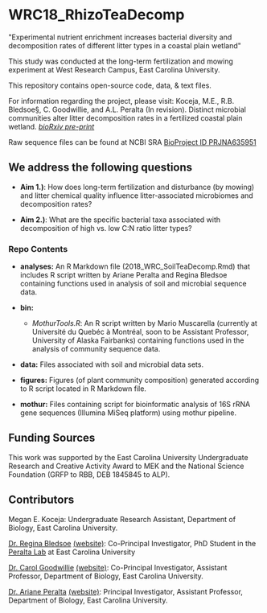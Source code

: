 # WRC18_RhizoTeaDecomp
"Experimental nutrient enrichment increases bacterial diversity and decomposition rates of different litter types in a coastal plain wetland" 

This study was conducted at the long-term fertilization and mowing experiment at West Research Campus, East Carolina University.

This repository contains open-source code, data, & text files.

For information regarding the project, please visit: Koceja, M.E., R.B. Bledsoe§, C. Goodwillie, and A.L. Peralta (In revision). Distinct microbial communities alter litter decomposition rates in a fertilized coastal plain wetland. *[bioRxiv pre-print](https://doi.org/10.1101/732883)*

Raw sequence files can be found at NCBI SRA [BioProject ID PRJNA635951](https://www.ncbi.nlm.nih.gov/bioproject/635951)

## We address the following questions

* **Aim 1.)**: How does long-term fertilization and disturbance (by mowing) and litter chemical quality influence litter-associated microbiomes and decomposition rates?

* **Aim 2.)**: What are the specific bacterial taxa associated with decomposition of high vs. low C:N ratio litter types? 

### Repo Contents

* **analyses:** An R Markdown file (2018_WRC_SoilTeaDecomp.Rmd) that includes R script written by Ariane Peralta and Regina Bledsoe containing functions used in analysis of soil and microbial sequence data.

* **bin:** 
	* *MothurTools.R*: An R script written by Mario Muscarella (currently at Université du Quebéc à Montréal, soon to be Assistant Professor, University of Alaska Fairbanks) containing functions used in the analysis of community sequence data.

* **data:** Files associated with soil and microbial data sets. 

* **figures:** Figures (of plant community composition) generated according to R script located in R Markdown file.

* **mothur:** Files containing script for bioinformatic analysis of 16S rRNA gene sequences (Illumina MiSeq platform) using mothur pipeline.

## Funding Sources  
This work was supported by the East Carolina University Undergraduate Research and Creative Activity Award to MEK and the National Science Foundation (GRFP to RBB, DEB 1845845 to ALP).

## Contributors
Megan E. Koceja: Undergraduate Research Assistant, Department of Biology, East Carolina University.

[Dr. Regina Bledsoe](mailto:ginabbledsoe@gmail.com) [(website)](https://ginabbledsoe.wixsite.com/microbes): Co-Principal Investigator, PhD Student in the [Peralta Lab](http://www.peraltalab.com) at East Carolina University

[Dr. Carol Goodwillie](mailto:goodwilliec@ecu.edu) [(website)](https://www.goodwillielab.com/): Co-Principal Investigator, Assistant Professor, Department of Biology, East Carolina University.

[Dr. Ariane Peralta](mailto:peraltaa@ecu.edu) [(website)](http://www.peraltalab.com): Principal Investigator, Assistant Professor, Department of Biology, East Carolina University. 
